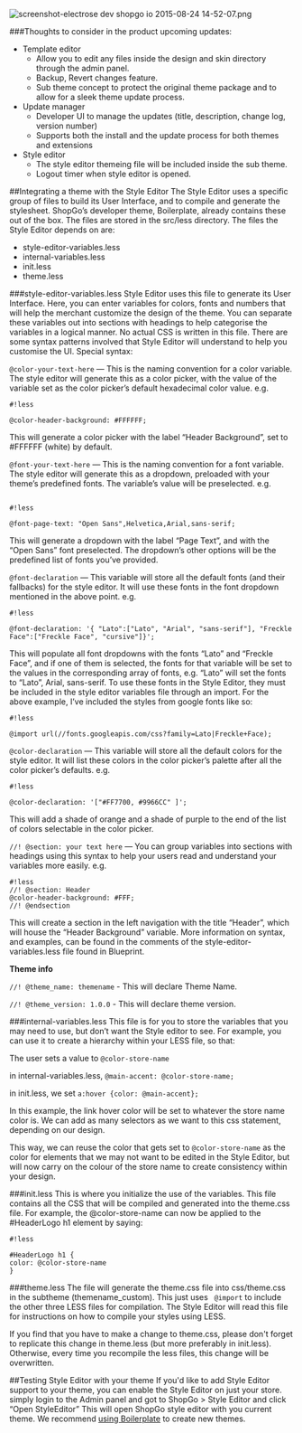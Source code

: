 ![screenshot-electrose dev shopgo io 2015-08-24 14-52-07.png](https://bitbucket.org/repo/R8jygd/images/3295948608-screenshot-electrose%20dev%20shopgo%20io%202015-08-24%2014-52-07.png)



###Thoughts to consider in the product upcoming updates:
- Template editor
    * Allow you to edit any files inside the design and skin directory through the admin panel.
    * Backup, Revert changes feature.
    * Sub theme concept to protect the original theme package and to allow for a sleek theme update process.
- Update manager
    * Developer UI to manage the updates (title, description, change log, version number)
    * Supports both the install and the update process for both themes and extensions
- Style editor
    * The style editor themeing file will be included inside the sub theme.
    * Logout timer when style editor is opened.

##Integrating a theme with the Style Editor
The Style Editor uses a specific group of files to build its User Interface, and to compile and generate the stylesheet. ShopGo’s developer theme, Boilerplate, already contains these out of the box. The files are stored in the src/less directory.
The files the Style Editor depends on are:

* style-editor-variables.less 
* internal-variables.less 
* init.less 
* theme.less 

###style-editor-variables.less
Style Editor uses this file to generate its User Interface. Here, you can enter variables for colors, fonts and numbers that will help the merchant customize the design of the theme. You can separate these variables out into sections with headings to help categorise the variables in a logical manner. No actual CSS is written in this file.
There are some syntax patterns involved that Style Editor will understand to help you customise the UI. Special syntax:

```@color-your-text-here``` — This is the naming convention for a color variable. The style editor will generate this as a color picker, with the value of the variable set as the color picker’s default hexadecimal color value.
e.g.

```
#!less

@color-header-background: #FFFFFF;

```

This will generate a color picker with the label “Header Background”, set to #FFFFFF (white) by default.

```@font-your-text-here``` — This is the naming convention for a font variable. The style editor will generate this as a dropdown, preloaded with your theme’s predefined fonts. The variable’s value will be preselected.
e.g.

```

#!less

@font-page-text: "Open Sans",Helvetica,Arial,sans-serif;

```

This will generate a dropdown with the label “Page Text”, and with the “Open Sans” font preselected. The dropdown’s other options will be the predefined list of fonts you’ve provided.

```@font-declaration``` — This variable will store all the default fonts (and their fallbacks) for the style editor. It will use these fonts in the font dropdown mentioned in the above point.
e.g. 

```
#!less

@font-declaration: '{ "Lato":["Lato", "Arial", "sans-serif"], "Freckle Face":["Freckle Face", "cursive"]}';

```
This will populate all font dropdowns with the fonts “Lato” and “Freckle Face”, and if one of them is selected, the fonts for that variable will be set to the values in the corresponding array of fonts, e.g. “Lato” will set the fonts to “Lato”, Arial, sans-serif.
To use these fonts in the Style Editor, they must be included in the style editor variables file through an import. For the above example, I’ve included the styles from google fonts like so:

```
#!less

@import url(//fonts.googleapis.com/css?family=Lato|Freckle+Face);

```
```@color-declaration``` — This variable will store all the default colors for the style editor. It will list these colors in the color picker’s palette after all the color picker’s defaults.
e.g. 

```
#!less

@color-declaration: '["#FF7700, #9966CC" ]';

```
This will add a shade of orange and a shade of purple to the end of the list of colors selectable in the color picker.

```//! @section: your text here``` — You can group variables into sections with headings using this syntax to help your users read and understand your variables more easily.
e.g.

```
#!less
//! @section: Header
@color-header-background: #FFF;
//! @endsection

```
This will create a section in the left navigation with the title “Header”, which will house the “Header Background” variable.
More information on syntax, and examples, can be found in the comments of the style-editor-variables.less file found in Blueprint.

**Theme info**

```//! @theme_name: themename``` - This will declare Theme Name.

```//! @theme_version: 1.0.0``` - This will declare theme version.

###internal-variables.less
This file is for you to store the variables that you may need to use, but don’t want the Style editor to see. For example, you can use it to create a hierarchy within your LESS file, so that:

The user sets a value to ```@color-store-name```

in internal-variables.less, ```@main-accent: @color-store-name; ```

in init.less, we set ```a:hover {color: @main-accent};```

In this example, the link hover color will be set to whatever the store name color is. We can add as many selectors as we want to this css statement, depending on our design.

This way, we can reuse the color that gets set to ```@color-store-name``` as the color for elements that we may not want to be edited in the Style Editor, but will now carry on the colour of the store name to create consistency within your design.

###init.less
This is where you initialize the use of the variables. This file contains all the CSS that will be compiled and generated into the theme.css file. For example, the @color-store-name can now be applied to the #HeaderLogo h1 element by saying:

```
#!less

#HeaderLogo h1 {
color: @color-store-name
}
```

###theme.less
The file will generate the theme.css file into css/theme.css in the subtheme (themename_custom). This just uses ```  @import ``` to include the other three LESS files for compilation. The Style Editor will read this file for instructions on how to compile your styles using LESS.

If you find that you have to make a change to theme.css, please don't forget to replicate this change in theme.less (but more preferably in init.less). Otherwise, every time you recompile the less files, this change will be overwritten.

##Testing Style Editor with your theme
If you'd like to add Style Editor support to your theme, you can enable the Style Editor on just your store. simply login to the Admin panel and got to  ShopGo > Style Editor and click “Open StyleEditor”
This will open ShopGo style editor with you current theme. We recommend [using Boilerplate](https://bitbucket.org/shopgo/shopgo-theme-boilerplate) to create new themes.